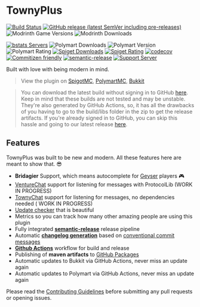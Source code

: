 # TownyPlus

[![Build Status](https://img.shields.io/github/workflow/status/BrycensRanch/TownyPlus/Build/master?style=for-the-badge)](../../actions?query=workflow%3ABuild)
[![GitHub release (latest SemVer including pre-releases)](https://img.shields.io/github/v/release/BrycensRanch/TownyPlus?include_prereleases&label=release&style=for-the-badge)](../../releases)
![Modrinth Game Versions](https://img.shields.io/modrinth/game-versions/aeinfinitybooster?style=for-the-badge)
![Modrinth Downloads](https://img.shields.io/modrinth/dt/aeinfinitybooster?color=GREEN&label=MODRINTH%20DOWNLOADS&style=for-the-badge)

[![bstats Servers](https://img.shields.io/bstats/servers/14161?style=for-the-badge)](https://bstats.org/plugin/bukkit/TownyPlus/14161)
![Polymart Downloads](https://img.shields.io/polymart/downloads/2057?color=GREEN&label=POLYMART%20DOWNLOADS&style=for-the-badge)
![Polymart Version](https://img.shields.io/polymart/version/2057?style=for-the-badge)
![Polymart Rating](https://img.shields.io/polymart/rating/2057?label=POLYMART%20RATINGS&style=for-the-badge)
[![Spiget Downloads](https://img.shields.io/spiget/downloads/79903?style=for-the-badge)](https://www.spigotmc.org/resources/splugintemplate.79903/)
[![Spiget Rating](https://img.shields.io/spiget/rating/79903?style=for-the-badge)](https://www.spigotmc.org/resources/splugintemplate.79903/)
[![codecov](https://img.shields.io/codecov/c/github/BrycensRanch/TownyPlus?style=for-the-badge)](https://codecov.io/gh/BrycensRanch/TownyPlus)
[![Commitizen friendly](https://img.shields.io/badge/commitizen-friendly-brightgreen.svg?style=for-the-badge)](https://commitizen.github.io/cz-cli/)
[![semantic-release](https://img.shields.io/badge/%20%20%F0%9F%93%A6%F0%9F%9A%80-semantic--release-e10079.svg?style=for-the-badge)](https://github.com/semantic-release/semantic-release)
[![Support Server](https://img.shields.io/discord/816686637849378857?logo=Easy%20SMP&style=for-the-badge)](https://2v1.me/discord)

Built with love with being modern in mind.

> View the plugin on [SpigotMC](https://github.com/Silthus/minecraft-server-template), [PolymartMC](), [Bukkit]()

> You can download the latest build without signing in to GitHub [here](https://nightly.link/BrycensRanch/TownyPlus/workflows/gradle/master/release-artifacts.zip). Keep in mind that these builds are not tested and may be unstable. They're also generated by GitHub Actions, so, it has all the drawbacks of you having to go to the build/libs folder in the zip to get the release artifacts.
> If you're already signed in to GitHub, you can skip this hassle and going to our latest release [here](/releases/latest).

## Features

TownyPlus was built to be new and modern. All these features here are meant to show that. 😎

* **Bridagier** Support, which means autocomplete for [Geyser](https://geysermc.org) players 🎮
* [VentureChat](https://www.spigotmc.org/resources/venturechat.771/) support for listening for messages with
  ProtocolLib (WORK IN PROGRESS)
* [TownyChat](https://github.com/TownyAdvanced/TownyChat) support for listening for messages, no dependencies needed (
  WORK IN PROGRESS)
* [Update checker](https://github.com/JEFF-Media-GbR/Spigot-UpdateChecker) that is beautiful
* Metrics so you can track how many other amazing people are using this plugin
* Fully integrated [**semantic-release**](https://semantic-release.gitbook.io/semantic-release/) release pipeline
* Automatic [**changelog generation**](https://github.com/semantic-release/changelog) based
  on [conventional commit messages](https://www.conventionalcommits.org/)
* [**Github Actions**](https://github.com/features/actions) workflow for build and release
* Publishing of **maven artifacts** to [GitHub Packages](https://github.com/features/packages)
* Automatic updates to Bukkit via GitHub Actions, never miss an update again
* Automatic updates to Polymart via GitHub Actions, never miss an update again

Please read the [Contributing Guidelines](CONTRIBUTING.md) before submitting any pull requests or opening issues.
